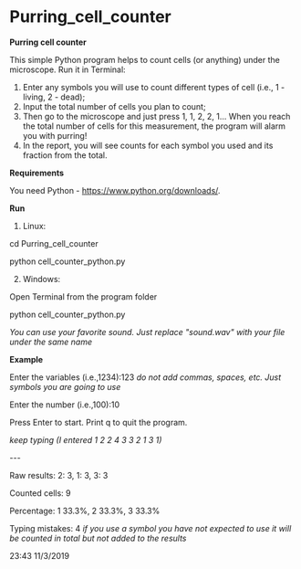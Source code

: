 # Purring_cell_counter
**Purring cell counter**

This simple Python program helps to count cells (or anything) under the microscope.
Run it in Terminal:
1) Enter any symbols you will use to count different types of cell (i.e., 1 - living, 2 - dead);
2) Input the total number of cells you plan to count;
3) Then go to the microscope and just press 1, 1, 2, 2, 1... When you reach the total number of cells for this measurement, the program will alarm you with purring! 
4) In the report, you will see counts for each symbol you used and its fraction from the total.


**Requirements**

You need Python - https://www.python.org/downloads/.


**Run**

1) Linux:

cd Purring\_cell_counter

python cell\_counter_python.py


2) Windows:

Open Terminal from the program folder

python cell\_counter_python.py

_You can use your favorite sound. Just replace "sound.wav" with your file under the same name_


**Example**

Enter the variables (i.e.,1234):123 _do not add commas, spaces, etc. Just symbols you are going to use_ 

Enter the number (i.e.,100):10

Press Enter to start. Print q to quit the program.

_keep typing (I entered 1 2 2 4 3 3 2 1 3 1)_

\---

Raw results: 2: 3, 1: 3, 3: 3

Counted cells: 9

Percentage: 1 33.3%, 2 33.3%, 3 33.3%

Typing mistakes: 4 _if you use a symbol you have not expected to use it will be counted in total but not added to the results_

23:43 11/3/2019
